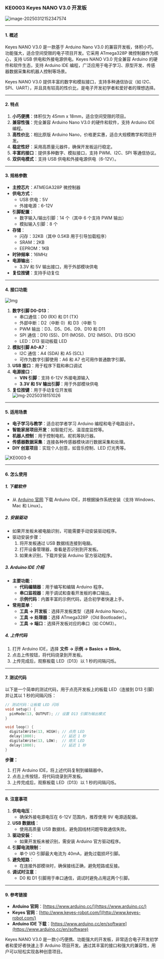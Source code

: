 ### KE0003 Keyes NANO V3.0 开发板

![image-20250312152347574](media/image-20250312152347574.png)

---

#### **1. 概述**
Keyes NANO V3.0 是一款基于 Arduino Nano V3.0 的兼容开发板，体积小巧，功能强大，适合空间受限的电子项目开发。它采用 ATmega328P 微控制器作为核心，支持 USB 供电和外接电源供电。Keyes NANO V3.0 完全兼容 Arduino 的硬件和软件生态，支持 Arduino IDE 编程，广泛应用于电子学习、原型开发、传感器数据采集和机器人控制等场景。

Keyes NANO V3.0 提供丰富的数字和模拟接口，支持多种通信协议（如 I2C、SPI、UART），并且具有较高的性价比，是电子开发初学者和爱好者的理想选择。

---

#### **2. 特点**
1. **小巧便携**：体积仅为 45mm x 18mm，适合空间受限的项目。
2. **兼容性强**：完全兼容 Arduino Nano V3.0 的硬件和软件，支持 Arduino IDE 编程。
3. **高性价比**：相比原版 Arduino Nano，价格更实惠，适合大规模教学和项目开发。
4. **稳定性好**：采用高质量元器件，确保开发板运行稳定。
5. **丰富的接口**：提供多种数字、模拟接口，支持 PWM、I2C、SPI 等通信协议。
6. **双供电模式**：支持 USB 供电和外接电源供电（6-12V）。

---

#### **3. 规格参数**
- **主控芯片**：ATMEGA328P 微控制器  
- **供电方式**：
  - USB 供电：5V  
  - 外接电源：6-12V  
- **引脚配置**：
  - 数字输入/输出引脚：14 个（其中 6 个支持 PWM 输出）  
  - 模拟输入引脚：8 个  
- **存储**：
  - 闪存：32KB（其中 0.5KB 用于引导加载程序）  
  - SRAM：2KB  
  - EEPROM：1KB  
- **时钟频率**：16MHz  
- **电源输出**：
  - 3.3V 和 5V 输出接口，用于外部模块供电  
- **复位按键**：支持手动复位  

---

#### **4. 接口功能**
![Img](media/img-20250320102532.jpg)

1. **数字引脚 D0-D13**：
   - 串口通信：D0 (RX) 和 D1 (TX)  
   - 外部中断：D2（中断 0）和 D3（中断 1）  
   - PWM 输出：D3、D5、D6、D9、D10 和 D11  
   - SPI 通信：D10 (SS)、D11 (MOSI)、D12 (MISO)、D13 (SCK)  
   - LED：D13 驱动板载 LED  
2. **模拟引脚 A0-A7**：
   - I2C 通信：A4 (SDA) 和 A5 (SCL)  
   - 可作为数字引脚使用：A6 和 A7 也可用作普通数字引脚。  
3. **USB 接口**：用于程序下载和串口调试  
4. **电源接口**：
   - **VIN 引脚**：支持 6-12V 外接电源输入  
   - **3.3V 和 5V 输出引脚**：用于外部模块供电  
5. **复位按键**：用于手动复位开发板  
![img-20250318151026](media/img-20250318151026.jpg)

---

#### **5. 适用场景**
- **电子学习与教学**：适合初学者学习 Arduino 编程和电子电路设计。  
- **智能家居项目开发**：如智能灯光、温湿度监控等。  
- **机器人控制**：用于控制电机、舵机等执行器。  
- **传感器数据采集**：连接各种传感器模块进行数据采集和处理。  
- **DIY 创意项目**：实现个人创意，如音乐控制、LED 灯光秀等。  

![KE0003-6](media/KE0003-6.jpg)

---

#### **6. 怎么使用**
##### **1. 下载软件**
- 从 [Arduino 官网](https://www.arduino.cc/) 下载 Arduino IDE，并根据操作系统安装（支持 Windows、Mac 和 Linux）。

##### **2. 安装驱动**
- 如果开发板未被电脑识别，可能需要手动安装驱动程序。
- 驱动安装步骤：
  1. 将开发板通过 USB 数据线连接到电脑。
  2. 打开设备管理器，查看是否识别到开发板。
  3. 如果未识别，下载并安装 Arduino 官方驱动程序。

##### **3. Arduino IDE 介绍**
- **主要功能**：
  - **代码编辑器**：用于编写和编辑 Arduino 程序。
  - **串口监视器**：用于调试和查看开发板的串口输出。
  - **示例代码**：内置丰富的示例代码，适合初学者快速上手。
- **常用菜单**：
  - **工具 -> 开发板**：选择开发板类型（选择 Arduino Nano）。
  - **工具 -> 处理器**：选择 ATmega328P（Old Bootloader）。
  - **工具 -> 端口**：选择开发板对应的串口（如 COM3）。

##### **4. 上传代码**
1. 打开 Arduino IDE，选择 **文件 -> 示例 -> Basics -> Blink**。
2. 点击上传按钮，将代码烧录到开发板。
3. 上传完成后，观察板载 LED（D13）以 1 秒的间隔闪烁。

---

#### **7. 测试代码**
以下是一个简单的测试代码，用于点亮开发板上的板载 LED（连接到 D13 引脚）并让其以 1 秒的间隔闪烁：

```cpp
// 测试代码：让板载 LED 闪烁
void setup() {
  pinMode(13, OUTPUT); // 设置 D13 引脚为输出模式
}

void loop() {
  digitalWrite(13, HIGH); // 点亮 LED
  delay(1000);            // 延迟 1 秒
  digitalWrite(13, LOW);  // 熄灭 LED
  delay(1000);            // 延迟 1 秒
}
```

**步骤：**
1. 打开 Arduino IDE，将上述代码复制到编辑器中。
2. 点击上传按钮，将代码烧录到开发板。
3. 上传完成后，观察板载 LED（D13）以 1 秒的间隔闪烁。

---

#### **8. 注意事项**
1. **供电电压**：
   - 确保外接电源电压在 6-12V 范围内，推荐使用 9V 电源适配器。
2. **USB 数据线**：
   - 使用高质量 USB 数据线，避免因线材问题导致通信失败。
3. **驱动安装**：
   - 如果开发板未被识别，需安装 Arduino 官方驱动程序。
4. **引脚电流限制**：
   - 单个 I/O 引脚最大电流为 40mA，避免过载损坏引脚。
5. **避免短路**：
   - 在连接外部模块时，确保接线正确，避免短路或反接。
6. **调试时注意**：
   - D0 和 D1 引脚用于串口通信，调试时避免占用这两个引脚。

---
#### **9. 参考链接**
- **Arduino 官网**：[https://www.arduino.cc/](https://www.arduino.cc/)  
- **Keyes 官网**：[http://www.keyes-robot.com/](http://www.keyes-robot.com/)  
- **Arduino IDE 下载**：[https://www.arduino.cc/en/software](https://www.arduino.cc/en/software)   

Keyes NANO V3.0 是一款小巧便携、功能强大的开发板，非常适合电子开发初学者和爱好者快速上手 Arduino 项目开发。通过其丰富的接口和强大的兼容性，用户可以轻松实现各种创意项目。
